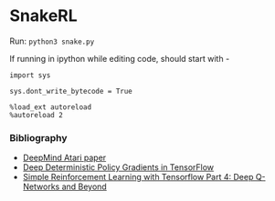 # SnakeRL

Run: `python3 snake.py`

If running in ipython while editing code, should start with -

```
import sys

sys.dont_write_bytecode = True

%load_ext autoreload
%autoreload 2
```

### Bibliography

- [DeepMind Atari paper](https://www.cs.toronto.edu/~vmnih/docs/dqn.pdf)
- [Deep Deterministic Policy Gradients in TensorFlow](http://pemami4911.github.io/blog/2016/08/21/ddpg-rl.html)
- [Simple Reinforcement Learning with Tensorflow Part 4: Deep Q-Networks and Beyond](https://github.com/awjuliani/DeepRL-Agents/blob/master/Double-Dueling-DQN.ipynb)
